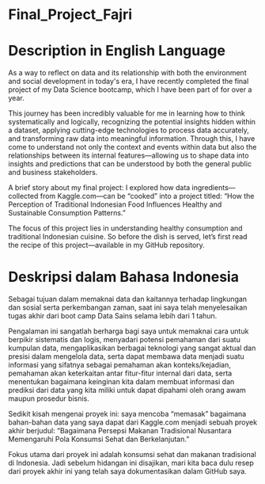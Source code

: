 # Final_Project_Fajri

# Description in English Language
As a way to reflect on data and its relationship with both the environment and social development in today's era, I have recently completed the final project of my Data Science bootcamp, which I have been part of for over a year.

This journey has been incredibly valuable for me in learning how to think systematically and logically, recognizing the potential insights hidden within a dataset, applying cutting-edge technologies to process data accurately, and transforming raw data into meaningful information. Through this, I have come to understand not only the context and events within data but also the relationships between its internal features—allowing us to shape data into insights and predictions that can be understood by both the general public and business stakeholders.

A brief story about my final project: I explored how data ingredients—collected from Kaggle.com—can be “cooked” into a project titled:
“How the Perception of Traditional Indonesian Food Influences Healthy and Sustainable Consumption Patterns.”

The focus of this project lies in understanding healthy consumption and traditional Indonesian cuisine. So before the dish is served, let’s first read the recipe of this project—available in my GitHub repository.

# Deskripsi dalam Bahasa Indonesia
Sebagai tujuan dalam memaknai data dan kaitannya terhadap lingkungan dan sosial serta perkembangan zaman, saat ini saya telah menyelesaikan tugas akhir dari boot camp Data Sains selama lebih dari 1 tahun.

Pengalaman ini sangatlah berharga bagi saya untuk memaknai cara untuk berpikir sistematis dan logis, menyadari potensi pemahaman dari suatu kumpulan data, mengaplikasikan berbagai teknologi yang sangat aktual dan presisi dalam mengelola data, serta dapat membawa data menjadi suatu informasi yang sifatnya sebagai pemahaman akan konteks/kejadian, pemahaman akan keterkaitan antar fitur-fitur internal dari data, serta menentukan bagaimana keinginan kita dalam membuat informasi dan prediksi dari data yang kita miliki untuk dapat dipahami oleh orang awam maupun prosedur bisnis.

Sedikit kisah mengenai proyek ini: saya mencoba “memasak” bagaimana bahan-bahan data yang saya dapat dari Kaggle.com menjadi sebuah proyek akhir berjudul:
“Bagaimana Persepsi Makanan Tradisional Nusantara Memengaruhi Pola Konsumsi Sehat dan Berkelanjutan.”

Fokus utama dari proyek ini adalah konsumsi sehat dan makanan tradisional di Indonesia. Jadi sebelum hidangan ini disajikan, mari kita baca dulu resep dari proyek akhir ini yang telah saya dokumentasikan dalam GitHub saya.
